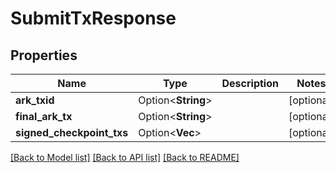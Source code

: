 # SubmitTxResponse

## Properties

| Name                      | Type                    | Description | Notes      |
| ------------------------- | ----------------------- | ----------- | ---------- |
| **ark_txid**              | Option<**String**>      |             | [optional] |
| **final_ark_tx**          | Option<**String**>      |             | [optional] |
| **signed_checkpoint_txs** | Option<**Vec<String>**> |             | [optional] |

[[Back to Model list]](../README.md#documentation-for-models) [[Back to API list]](../README.md#documentation-for-api-endpoints) [[Back to README]](../README.md)
